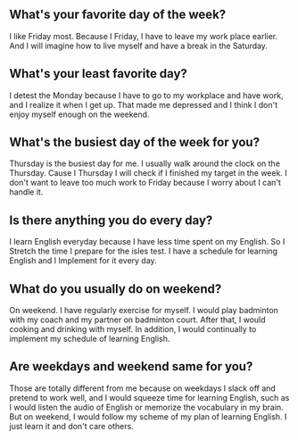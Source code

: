 ## What's your favorite day of the week?
 I like Friday most.  Because I Friday, I have to leave my work place earlier. And I will imagine how to live myself and have a break in the Saturday.

## What's your least favorite day?
I detest the Monday because I have to go to my workplace and have work, and I realize it when I get up. That made me depressed and I think I don't enjoy myself enough on the weekend.

## What's the busiest day of the week for you?
Thursday is the busiest day for me. I usually walk around the clock on the Thursday.   Cause I Thursday I will check if I finished my target in the week.  I don't want to leave too much work to Friday because I worry about  I can't handle it.

## Is there anything you do every day?
I learn English everyday because I have less time spent on my English.   So I  Stretch the time I prepare for the isles test. I have a schedule for learning English and I    Implement for it every day.

## What do you usually do on weekend?
On weekend. I have regularly exercise for myself.  I would play badminton with my coach and my partner on badminton court.  After that, I would cooking and drinking with myself.  In addition, I would continually to implement my schedule of learning English.

## Are weekdays and weekend same for you?
Those are totally different from me because on weekdays I slack off and pretend to work well, and I would squeeze time for learning English, such as I would listen the audio of English or memorize the vocabulary in my brain. But on weekend, I would follow my scheme of my plan of learning English. I just learn it and don't care others.

